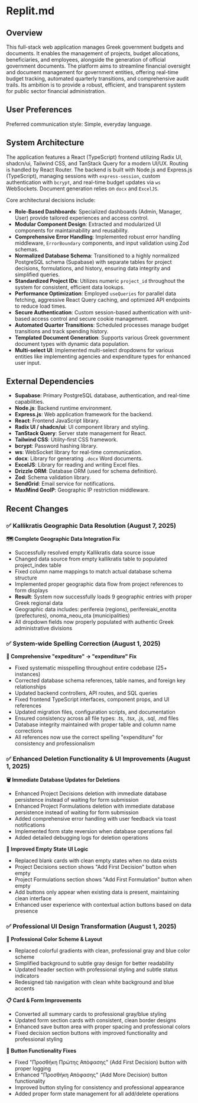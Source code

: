 # Replit.md

## Overview
This full-stack web application manages Greek government budgets and documents. It enables the management of projects, budget allocations, beneficiaries, and employees, alongside the generation of official government documents. The platform aims to streamline financial oversight and document management for government entities, offering real-time budget tracking, automated quarterly transitions, and comprehensive audit trails. Its ambition is to provide a robust, efficient, and transparent system for public sector financial administration.

## User Preferences
Preferred communication style: Simple, everyday language.

## System Architecture
The application features a React (TypeScript) frontend utilizing Radix UI, shadcn/ui, Tailwind CSS, and TanStack Query for a modern UI/UX. Routing is handled by React Router. The backend is built with Node.js and Express.js (TypeScript), managing sessions with `express-session`, custom authentication with `bcrypt`, and real-time budget updates via `ws` WebSockets. Document generation relies on `docx` and `ExcelJS`.

Core architectural decisions include:
- **Role-Based Dashboards**: Specialized dashboards (Admin, Manager, User) provide tailored experiences and access control.
- **Modular Component Design**: Extracted and modularized UI components for maintainability and reusability.
- **Comprehensive Error Handling**: Implemented robust error handling middleware, `ErrorBoundary` components, and input validation using Zod schemas.
- **Normalized Database Schema**: Transitioned to a highly normalized PostgreSQL schema (Supabase) with separate tables for project decisions, formulations, and history, ensuring data integrity and simplified queries.
- **Standardized Project IDs**: Utilizes numeric `project_id` throughout the system for consistent, efficient data lookups.
- **Performance Optimization**: Employed `useQueries` for parallel data fetching, aggressive React Query caching, and optimized API endpoints to reduce load times.
- **Secure Authentication**: Custom session-based authentication with unit-based access control and secure cookie management.
- **Automated Quarter Transitions**: Scheduled processes manage budget transitions and track spending history.
- **Templated Document Generation**: Supports various Greek government document types with dynamic data population.
- **Multi-select UI**: Implemented multi-select dropdowns for various entities like implementing agencies and expenditure types for enhanced user input.

## External Dependencies
- **Supabase**: Primary PostgreSQL database, authentication, and real-time capabilities.
- **Node.js**: Backend runtime environment.
- **Express.js**: Web application framework for the backend.
- **React**: Frontend JavaScript library.
- **Radix UI / shadcn/ui**: UI component library and styling.
- **TanStack Query**: Server state management for React.
- **Tailwind CSS**: Utility-first CSS framework.
- **bcrypt**: Password hashing library.
- **ws**: WebSocket library for real-time communication.
- **docx**: Library for generating `.docx` Word documents.
- **ExcelJS**: Library for reading and writing Excel files.
- **Drizzle ORM**: Database ORM (used for schema definition).
- **Zod**: Schema validation library.
- **SendGrid**: Email service for notifications.
- **MaxMind GeoIP**: Geographic IP restriction middleware.

## Recent Changes

### ✅ Kallikratis Geographic Data Resolution (August 7, 2025)

**🗺️ Complete Geographic Data Integration Fix**
- Successfully resolved empty Kallikratis data source issue
- Changed data source from empty kallikratis table to populated project_index table
- Fixed column name mappings to match actual database schema structure
- Implemented proper geographic data flow from project references to form displays
- **Result**: System now successfully loads 9 geographic entries with proper Greek regional data
- Geographic data includes: perifereia (regions), perifereiaki_enotita (prefectures), onoma_neou_ota (municipalities)
- All dropdown fields now properly populated with authentic Greek administrative divisions

### ✅ System-wide Spelling Correction (August 1, 2025)

**📝 Comprehensive "expediture" → "expenditure" Fix**
- Fixed systematic misspelling throughout entire codebase (25+ instances)
- Corrected database schema references, table names, and foreign key relationships
- Updated backend controllers, API routes, and SQL queries
- Fixed frontend TypeScript interfaces, component props, and UI references
- Updated migration files, configuration scripts, and documentation
- Ensured consistency across all file types: .ts, .tsx, .js, .sql, .md files
- Database integrity maintained with proper table and column name corrections
- All references now use the correct spelling "expenditure" for consistency and professionalism

### ✅ Enhanced Deletion Functionality & UI Improvements (August 1, 2025)

**🗑️ Immediate Database Updates for Deletions**
- Enhanced Project Decisions deletion with immediate database persistence instead of waiting for form submission
- Enhanced Project Formulations deletion with immediate database persistence instead of waiting for form submission
- Added comprehensive error handling with user feedback via toast notifications
- Implemented form state reversion when database operations fail
- Added detailed debugging logs for deletion operations

**🎨 Improved Empty State UI Logic**
- Replaced blank cards with clean empty states when no data exists
- Project Decisions section shows "Add First Decision" button when empty
- Project Formulations section shows "Add First Formulation" button when empty
- Add buttons only appear when existing data is present, maintaining clean interface
- Enhanced user experience with contextual action buttons based on data presence

### ✅ Professional UI Design Transformation (August 1, 2025)

**🎯 Professional Color Scheme & Layout**
- Replaced colorful gradients with clean, professional gray and blue color scheme
- Simplified background to subtle gray design for better readability
- Updated header section with professional styling and subtle status indicators
- Redesigned tab navigation with clean white background and blue accents

**📋 Card & Form Improvements**
- Converted all summary cards to professional gray/blue styling
- Updated form section cards with consistent, clean border designs
- Enhanced save button area with proper spacing and professional colors
- Fixed decision section buttons with improved functionality and professional styling

**🔧 Button Functionality Fixes**
- Fixed "Προσθήκη Πρώτης Απόφασης" (Add First Decision) button with proper logging
- Enhanced "Προσθήκη Απόφασης" (Add More Decision) button functionality
- Improved button styling for consistency and professional appearance
- Added proper form state management for all add/delete operations
